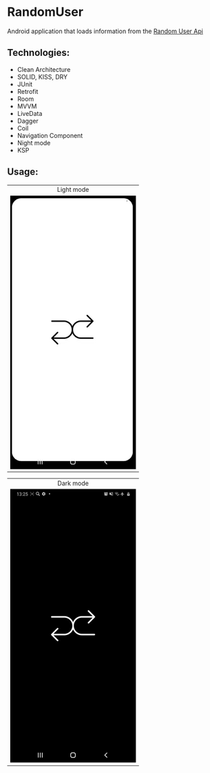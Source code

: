 # RandomUser

Android application that loads information from the [Random User Api](https://randomuser.me)

## Technologies:

* Clean Architecture
* SOLID, KISS, DRY
* JUnit
* Retrofit
* Room
* MVVM
* LiveData
* Dagger
* Coil
* Navigation Component
* Night mode
* KSP

## Usage:

<table align="center">
  <tr  align="center">
    <td>Light mode</td>   
  </tr>
  <tr align="center">
    <td><img src="random-user.gif" alt="animated" width=292 height=634></td>
  </tr>
 </table>
 <table align="center">
  <tr  align="center">
    <td>Dark mode</td>
  </tr>
  <tr align="center">
    <td><img src="random-user-night.gif" alt="animated" width=292 height=634></td>
  </tr>
 </table>
